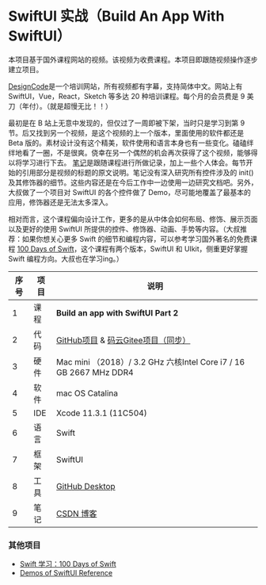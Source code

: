 # SwiftUI 实战（Build An App With SwiftUI）

本项目基于国外课程网站的视频。该视频为收费课程。本项目即跟随视频操作逐步建立项目。

[DesignCode](https://designcode.io/)是一个培训网站，所有视频都有字幕，支持简体中文。网站上有 SwiftUI，Vue，React，Sketch 等多达 20 种培训课程。每个月的会员费是 9 美刀（年付）。（就是超慢无比！！）

最初是在 B 站上无意中发现的，但仅过了一周即被下架，当时只是学习到第 9 节。后又找到另一个视频，是这个视频的上一个版本，里面使用的软件都还是 Beta 版的。素材设计没有这个精美，软件使用和语言本身也有一些变化。磕磕绊绊地看了一圈，不是很爽。侥幸在另一个偶然的机会再次获得了这个视频，能够得以将学习进行下去。
[笔记](https://github.com/HH-Ge/BuildAnAppWithSwiftUI/wiki)是跟随课程进行所做记录，加上一些个人体会。每节开始的引用部分是视频的标题的原文说明。笔记没有深入研究所有控件涉及的 init() 及其修饰器的细节。这些内容还是在今后工作中一边使用一边研究文档吧。另外，大叔做了一个项目对 SwiftUI 的各个控件做了 Demo，尽可能地覆盖了最基本的应用，修饰器还是无法太多深入。

相对而言，这个课程偏向设计工作，更多的是从中体会如何布局、修饰、展示页面以及更好的使用 SwiftUI 所提供的控件、修饰器、动画、手势等内容。（大叔推荐：如果你想关心更多 Swift 的细节和编程内容，可以参考学习国外著名的免费课程 [100 Days of Swift](https://www.hackingwithswift.com/100/swiftui)，这个课程有两个版本，SwiftUI 和 UIkit，侧重更好掌握 Swift 编程方向。大叔也在学习ing。）

| 序号 | 项目 | 说明                                                         |
| ---- | ---- | ------------------------------------------------------------ |
| 1    | 课程 | **Build an app with SwiftUI Part 2**                         |
| 2    | 代码 | [GitHub项目](https://github.com/HH-Ge/BuildAnAppWithSwiftUI.git)    &    [码云Gitee项目（同步）](https://gitee.com/hh680821/BuildAnAppWithSwiftUI.git) |
| 3    | 硬件 | Mac mini （2018）/ 3.2 GHz 六核Intel Core i7 / 16 GB 2667 MHz DDR4 |
| 4    | 软件 | mac OS Catalina                                              |
| 5    | IDE  | Xcode 11.3.1 (11C504)                                        |
| 6    | 语言 | Swift                                                        |
| 7    | 框架 | SwiftUI                                                      |
| 8    | 工具 | [GitHub Desktop](https://desktop.github.com/)                |
| 9    | 笔记 | [CSDN 博客](https://blog.csdn.net/hh680821/category_9814951.html) |

### 其他项目

- [Swift 学习：100 Days of Swift](https://github.com/HH-Ge/100DaysOfSwift.git)
- [Demos of SwiftUI Reference](https://github.com/HH-Ge/SwiftUIReference.git)

